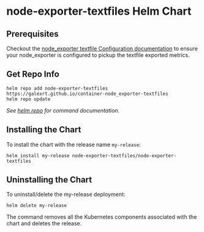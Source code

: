 # node-exporter-textfiles Helm Chart

## Prerequisites

Checkout the [node_exporter textfile Configuration documentation](../../docs/node_exporter.md) to ensure your node_exporter is configured to pickup the textfile exported metrics.

## Get Repo Info

```console
helm repo add node-exporter-textfiles https://galexrt.github.io/container-node_exporter-textfiles
helm repo update
```

_See [helm repo](https://helm.sh/docs/helm/helm_repo/) for command documentation._

## Installing the Chart

To install the chart with the release name `my-release`:

```console
helm install my-release node-exporter-textfiles/node-exporter-textfiles
```

## Uninstalling the Chart

To uninstall/delete the my-release deployment:

```console
helm delete my-release
```

The command removes all the Kubernetes components associated with the chart and deletes the release.
